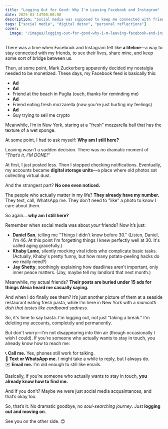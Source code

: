 ```yaml
---
title: "Logging Out for Good: Why I'm Leaving Facebook and Instagram"
date: 2025-03-14T00:00:00
description: "Social media was supposed to keep me connected with friends. Instead, it's just ads, strangers, and reminders of things I can't have anymore."
tags: ["social media", "digital detox", "personal reflections"]
cover:
  image: "/images/logging-out-for-good-why-i-m-leaving-facebook-and-instagram.png"
---
```


There was a time when Facebook and Instagram felt like **a lifeline**—a way to stay connected with my friends, to see their lives, share mine, and keep some sort of bridge between us.  

Then, at some point, Mark Zuckerberg apparently decided my nostalgia needed to be monetized. These days, my Facebook feed is basically this:

- **Ad**
- **Ad**
- Friend at the beach in Puglia (ouch, thanks for reminding me)
- **Ad**
- Friend eating fresh mozzarella (now you're just hurting my feelings)
- **Ad**
- Guy trying to sell me crypto

Meanwhile, I’m in New York, staring at a "fresh" mozzarella ball that has the texture of a wet sponge.

At some point, I had to ask myself: **Why am I still here?**  

Leaving wasn’t a sudden decision. There was no dramatic moment of *“That’s it, I’M DONE!”* 

At first, I just posted less. Then I stopped checking notifications. Eventually, my accounts became **digital storage units**—a place where old photos sat collecting virtual dust.  

And the strangest part? **No one even noticed.**  

The people who actually matter in my life? **They already have my number.** They text, call, WhatsApp me. They don’t need to "like" a photo to know I care about them.  

So again... **why am I still here?**  

Remember when social media was about *your* friends? Now it’s just:  

- **Daniel San**, telling me "Things I didn't know before 30." (Listen, Daniel, I'm 46. At this point I'm forgetting things I knew perfectly well at 30. It's called aging gracefully.)
- **Khaby Lame**, silently mocking viral idiots who complicate basic tasks. (Actually, Khaby's pretty funny, but how many potato-peeling hacks do we really need?)
- **Jay Shetty**, soothingly explaining how deadlines aren't important, only inner peace matters. (Jay, maybe tell my landlord that next month.)

Meanwhile, my actual friends? **Their posts are buried under 15 ads for things Alexa heard me casually saying.**  

And when I do finally see them? It’s just another picture of them at a seaside restaurant eating fresh pasta, while I’m here in New York with a *manicotti dish that tastes like cardboard sadness.*  

So, it's time to say basta. I'm logging out, not just "taking a break." I'm deleting my accounts, completely and permanently.  

But don't worry—I'm not disappearing into thin air (though occasionally I wish I could). If you're someone who actually wants to stay in touch, you already know how to reach me:

📞 **Call me.** Yes, phones still work for talking.  
💬 **Text or WhatsApp me.** I might take a while to reply, but I always do.  
✉️ **Email me.** I’m old enough to still like emails.  

Basically, if you’re someone who actually wants to stay in touch, **you already know how to find me.**  

And if you don’t? Maybe we were just social media acquaintances, and that’s okay too.  

So, that’s it. No dramatic goodbye, no *soul-searching journey*. Just **logging out and moving on**.  

See you on the other side. 😊  